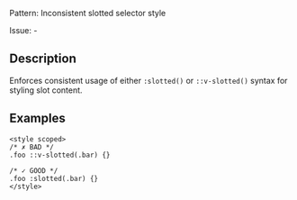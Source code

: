 Pattern: Inconsistent slotted selector style

Issue: -

## Description

Enforces consistent usage of either `:slotted()` or `::v-slotted()` syntax for styling slot content.

## Examples

```vue
<style scoped>
/* ✗ BAD */
.foo ::v-slotted(.bar) {}

/* ✓ GOOD */
.foo :slotted(.bar) {}
</style>
```